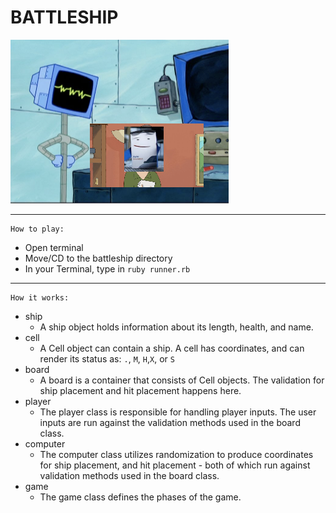# BATTLESHIP
![battleship](https://github.com/elyhess/battleship/blob/main/battleship.png)
***
    How to play:
- Open terminal
- Move/CD to the battleship directory
- In your Terminal, type in `ruby runner.rb`

***
    How it works:
- ship
  + A ship object holds information about its length, health, and name.
- cell
  * A Cell object can contain a ship. A cell has coordinates, and can render its status as: `.`, `M`, `H`,`X`, or `S`
- board
  * A board is a container that consists of Cell objects. The validation for ship placement and hit placement happens here.
- player
  * The player class is responsible for handling player inputs. The user inputs are run against the validation methods used in the board class.
- computer
  * The computer class utilizes randomization to produce coordinates for ship placement, and hit placement - both of which run against validation methods used in the board class.
- game
  * The game class defines the phases of the game.
